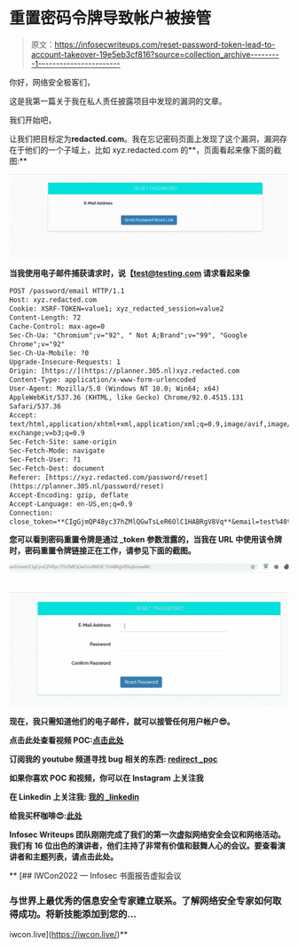 # 重置密码令牌导致帐户被接管

> 原文：<https://infosecwriteups.com/reset-password-token-lead-to-account-takeover-19e5eb3cf816?source=collection_archive---------1----------------------->

你好，网络安全极客们，

这是我第一篇关于我在私人责任披露项目中发现的漏洞的文章。

我们开始吧，

让我们把目标定为**redacted.com**。我在忘记密码页面上发现了这个漏洞，漏洞存在于他们的一个子域上，比如 xyz.redacted.com 的**，页面看起来像下面的截图:**

**![](img/67b6550b762e79deaa2b81ce4095d1d0.png)**

**当我使用电子邮件捕获请求时，说【test@testing.com 请求看起来像**

```
POST /password/email HTTP/1.1
Host: xyz.redacted.com
Cookie: XSRF-TOKEN=value1; xyz_redacted_session=value2
Content-Length: 72
Cache-Control: max-age=0
Sec-Ch-Ua: "Chromium";v="92", " Not A;Brand";v="99", "Google Chrome";v="92"
Sec-Ch-Ua-Mobile: ?0
Upgrade-Insecure-Requests: 1
Origin: [https://](https://planner.305.nl)xyz.redacted.com
Content-Type: application/x-www-form-urlencoded
User-Agent: Mozilla/5.0 (Windows NT 10.0; Win64; x64) AppleWebKit/537.36 (KHTML, like Gecko) Chrome/92.0.4515.131 Safari/537.36
Accept: text/html,application/xhtml+xml,application/xml;q=0.9,image/avif,image/webp,image/apng,*/*;q=0.8,application/signed-exchange;v=b3;q=0.9
Sec-Fetch-Site: same-origin
Sec-Fetch-Mode: navigate
Sec-Fetch-User: ?1
Sec-Fetch-Dest: document
Referer: [https://xyz.redacted.com/password/reset](https://planner.305.nl/password/reset)
Accept-Encoding: gzip, deflate
Accept-Language: en-US,en;q=0.9
Connection: close_token=**CIgGjmQP48yc37hZMlQGwTsLeR6OlC1HABRgV8Vq**&email=test%40testing.com
```

**您可以看到密码重置令牌是通过 **_token** 参数泄露的，当我在 URL 中使用该令牌时，密码重置令牌链接正在工作，请参见下面的截图。**

**![](img/21b560484d8b4ce0d0490531d56dce4f.png)**

**现在，我只需知道他们的电子邮件，就可以接管任何用户帐户😎。**

**点击此处查看视频 POC:[**点击此处**](https://youtu.be/fKk3che2pkg)**

**订阅我的 youtube 频道寻找 bug 相关的东西: [**redirect _poc**](https://www.youtube.com/channel/UCq7-Qf45etdk0qc35I_n7PQ?sub_confirmation=1)**

**如果你喜欢 POC 和视频，你可以在 Instagram 上关注我**

**在 Linkedin 上关注我: [**我的 _linkedin**](http://linkedin.com/in/anurag-verma-650b771a2)**

**给我买杯咖啡😍:[此处](https://www.buymeacoffee.com/redirectpoc)**

**Infosec Writeups 团队刚刚完成了我们的第一次虚拟网络安全会议和网络活动。我们有 16 位出色的演讲者，他们主持了非常有价值和鼓舞人心的会议。要查看演讲者和主题列表，请点击此处。**

**[](https://iwcon.live/) [## IWCon2022 — Infosec 书面报告虚拟会议

### 与世界上最优秀的信息安全专家建立联系。了解网络安全专家如何取得成功。将新技能添加到您的…

iwcon.live](https://iwcon.live/)**